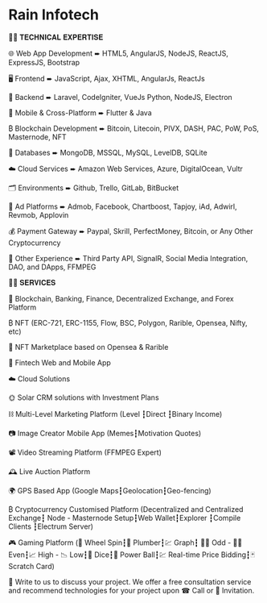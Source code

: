 # Rain Infotech

🧑‍💻 𝐓𝐄𝐂𝐇𝐍𝐈𝐂𝐀𝐋 𝐄𝐗𝐏𝐄𝐑𝐓𝐈𝐒𝐄

🌐  Web App Development ➨ HTML5, AngularJS, NodeJS, ReactJS, ExpressJS, Bootstrap

🖥️  Frontend ➨ JavaScript, Ajax, XHTML, AngularJs, ReactJs

🔌  Backend ➨ Laravel, CodeIgniter, VueJs Python, NodeJS, Electron

📱  Mobile & Cross-Platform ➨ Flutter & Java

₿  Blockchain Development ➨ Bitcoin, Litecoin, PIVX, DASH, PAC, PoW, PoS, Masternode, NFT

🛅  Databases ➨ MongoDB, MSSQL, MySQL, LevelDB, SQLite

☁️  Cloud Services ➨ Amazon Web Services, Azure, DigitalOcean, Vultr

🗂️  Environments ➨ Github, Trello, GitLab, BitBucket

📣  Ad Platforms ➨ Admob, Facebook, Chartboost, Tapjoy, iAd, Adwirl, Revmob, Applovin

💰  Payment Gateway ➨ Paypal, Skrill, PerfectMoney, Bitcoin, or Any Other Cryptocurrency

🎎  Other Experience ➨ Third Party API, SignalR, Social Media Integration, DAO, and DApps, FFMPEG 



🧑‍💼 𝐒𝐄𝐑𝐕𝐈𝐂𝐄𝐒

🏦  Blockchain, Banking, Finance, Decentralized Exchange, and Forex Platform

 ₿ NFT (ERC-721, ERC-1155, Flow, BSC, Polygon, Rarible, Opensea, Nifty, etc)

💸  NFT Marketplace based on Opensea & Rarible

🏧  Fintech Web and Mobile App 

☁️  Cloud Solutions

🌞  Solar CRM solutions with Investment Plans

⛓️  Multi-Level Marketing Platform (Level ┇Direct ┇Binary Income)

📷  Image Creator Mobile App (Memes┇Motivation Quotes)

📽️  Video Streaming Platform (FFMPEG Expert)

🕰️  Live Auction Platform

🌍  GPS Based App (Google Maps┇Geolocation┇Geo-fencing)

₿   Cryptocurrency Customised Platform (Decentralized and Centralized Exchange┇ Node - Masternode Setup┇Web Wallet┇Explorer ┇Compile Clients ┇Electrum Server)

🎮  Gaming Platform (🎡 Wheel Spin┇🚰 Plumber┇💹 Graph┇ 👦🏻 Odd - 👧🏻 Even┇📈 High - 📉 Low┇🎲 Dice┇🎱 Power Ball┇💹 Real-time Price Bidding┇🃏 Scratch Card)

📝 Write to us to discuss your project. We offer a free consultation service and recommend technologies for your project upon ☎ Call or 💬 Invitation. 

